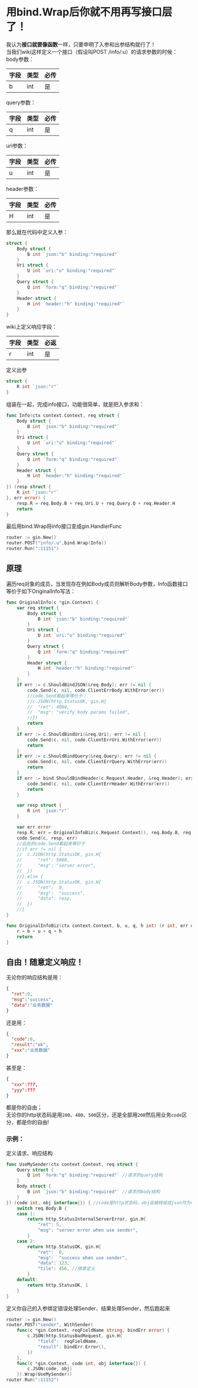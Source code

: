 # 用bind.Wrap后你就不用再写接口层了！
我认为**接口就要像函数**一样，只要申明了入参和出参结构就行了！  
当我们wiki这样定义一个接口（假设叫POST /info/:u）的请求参数的时候：  
body参数：  

| 字段 | 类型 | 必传 |
|-----|------|-----|
|  b  | int  | 是  |

query参数：

| 字段 | 类型 | 必传 |
|-----|------|-----|
|  q  | int  | 是  |

uri参数：

| 字段 | 类型 | 必传 |
|-----|------|-----|
|  u  | int  | 是  |

header参数：

| 字段 | 类型 | 必传 |
|-----|------|-----|
|  H  | int  | 是  |

那么就在代码中定义入参：
```go
struct {
	Body struct {
		B int `json:"b" binding:"required"`
	}
	Uri struct {
		U int `uri:"u" binding:"required"`
	}
	Query struct {
		Q int `form:"q" binding:"required"`
	}
	Header struct {
		H int `header:"h" binding:"required"`
	}
}
```

wiki上定义响应字段：

| 字段 | 类型 | 必返 |
|-----|------|-----|
|  r  | int  | 是  |

定义出参
```go
struct {
	R int `json:"r"`
}
```
组装在一起，完成info接口，功能很简单，就是把入参求和：
```go
func Info(ctx context.Context, req struct {
	Body struct {
		B int `json:"b" binding:"required"`
	}
	Uri struct {
		U int `uri:"u" binding:"required"`
	}
	Query struct {
		Q int `form:"q" binding:"required"`
	}
	Header struct {
		H int `header:"h" binding:"required"`
	}
}) (resp struct {
	R int `json:"r"`
}, err error) {
	resp.R = req.Body.B + req.Uri.U + req.Query.Q + req.Header.H
	return
}
```
最后用bind.Wrap将info接口变成gin.HandlerFunc
```go
router := gin.New()
router.POST("info/:u",bind.Wrap(Info))
router.Run(":11151")
```
## 原理
遍历req对象的成员，当发现存在例如Body成员则解析Body参数，Info函数接口等价于如下OriginalInfo写法：
```go
func OriginalInfo(c *gin.Context) {
	var req struct {
		Body struct {
			B int `json:"b" binding:"required"`
		}
		Uri struct {
			U int `uri:"u" binding:"required"`
		}
		Query struct {
			Q int `form:"q" binding:"required"`
		}
		Header struct {
			H int `header:"h" binding:"required"`
		}
	}
	if err := c.ShouldBindJSON(&req.Body); err != nil {
		code.Send(c, nil, code.ClientErrBody.WithError(err))
		//code.Send看起来等价于：
		//c.JSON(http.StatusOK, gin.H{
		//	"ret": 4004,
		//	"msg": "verify body params failed",
		//})
		return
	}
	if err := c.ShouldBindUri(&req.Uri); err != nil {
		code.Send(c, nil, code.ClientErrUri.WithError(err))
		return
	}
	if err := c.ShouldBindQuery(&req.Query); err != nil {
		code.Send(c, nil, code.ClientErrQuery.WithError(err))
		return
	}
	if err := bind.ShouldBindHeader(c.Request.Header, &req.Header); err != nil {
		code.Send(c, nil, code.ClientErrHeader.WithError(err))
		return
	}

	var resp struct {
		R int `json:"r"`
	}

	var err error
	resp.R, err = OriginalInfoBiz(c.Request.Context(), req.Body.B, req.Uri.U, req.Query.Q, req.Header.H)
	code.Send(c, resp, err)
	//此处的code.Send看起来等价于
	//if err != nil {
	//	c.JSON(http.StatusOK, gin.H{
	//		"ret": 5000,
	//		"msg": "server error",
	//	})
	//} else {
	//	c.JSON(http.StatusOK, gin.H{
	//		"ret":  0,
	//		"msg":  "success",
	//		"data": resp,
	//	})
	//}
}

func OriginalInfoBiz(ctx context.Context, b, u, q, h int) (r int, err error) {
	r = b + u + q + h
	return
}
```

## 自由！随意定义响应！
无论你的响应结构是用：
```json
{
  "ret":0,
  "msg":"success",
  "data":"业务数据"
}
```
还是用：
```json
{
  "code":0,
  "result":"ok",
  "xxx":"业务数据"
}
```
甚至是：
```json
{
  "xxx":???,
  "yyy":???
}
```
都是你的自由；  
无论你的http状态码是用`200`、`400`、`500`区分，还是全部用`200`然后用业务`code`区分，都是你的自由!  
### 示例：  
定义请求、响应结构
```go
func UseMySender(ctx context.Context, req struct {
	Query struct {
		Q int `form:"q" binding:"required"` //请求的query结构
	}
	Body struct {
		B int `json:"b" binding:"required"` //请求的body结构
	}
}) (code int, obj interface{}) { //code是http状态码，obj会被转成成json作为响应
	switch req.Body.B {
	case 1:
		return http.StatusInternalServerError, gin.H{
			"ret": 5,
			"msg": "server error when use sender",
		}
	case 2:
		return http.StatusOK, gin.H{
			"ret":  0,
			"msg":  "success when use sender",
			"data": 123,
			"tile": 456, //随意定义
		}
	default:
		return http.StatusOK, 1
	}
}
```
定义你自己的入参绑定错误处理Sender、结果处理Sender，然后跑起来
```go
router := gin.New()
router.POST("sender", WithSender(
	func(c *gin.Context, reqFieldName string, bindErr error) {
		c.JSON(http.StatusBadRequest, gin.H{
			"field":  reqFieldName,
			"result": bindErr.Error(),
		})
	},
	func(c *gin.Context, code int, obj interface{}) {
		c.JSON(code, obj)
	}).Wrap(UseMySender))
router.Run(":11152")
```
